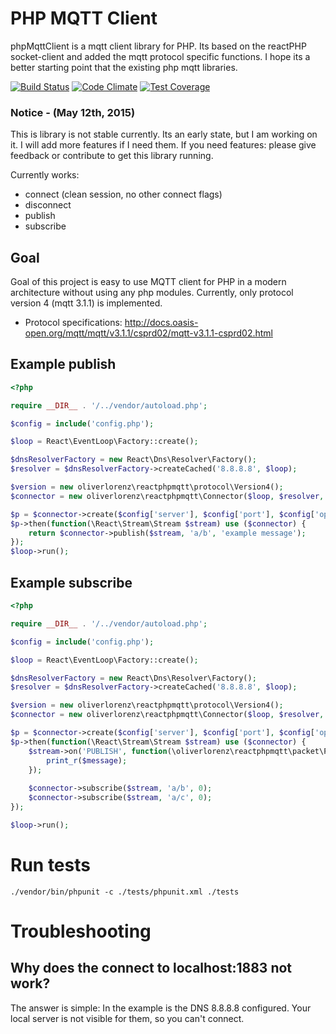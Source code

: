 # PHP MQTT Client

phpMqttClient is a mqtt client library for PHP. Its based on the reactPHP socket-client and added the mqtt protocol specific functions. I hope its a better starting point that the existing php mqtt libraries. 

[![Build Status](https://travis-ci.org/oliverlorenz/phpMqttClient.svg?branch=master)](https://travis-ci.org/oliverlorenz/phpMqttClient) 
[![Code Climate](https://codeclimate.com/github/oliverlorenz/phpMqttClient/badges/gpa.svg)](https://codeclimate.com/github/oliverlorenz/phpMqttClient) 
[![Test Coverage](https://codeclimate.com/github/oliverlorenz/phpMqttClient/badges/coverage.svg)](https://codeclimate.com/github/oliverlorenz/phpMqttClient/coverage)

### Notice - (May 12th, 2015)
This is library is not stable currently. Its an early state, but I am working on it. I will add more features if I need them. If you need features: please give feedback or contribute to get this library running.

Currently works:
* connect (clean session, no other connect flags)
* disconnect
* publish
* subscribe

## Goal

Goal of this project is easy to use MQTT client for PHP in a modern architecture without using any php modules. Currently, only protocol version 4 (mqtt 3.1.1) is implemented.
* Protocol specifications: http://docs.oasis-open.org/mqtt/mqtt/v3.1.1/csprd02/mqtt-v3.1.1-csprd02.html

## Example publish

```php
<?php

require __DIR__ . '/../vendor/autoload.php';

$config = include('config.php');

$loop = React\EventLoop\Factory::create();

$dnsResolverFactory = new React\Dns\Resolver\Factory();
$resolver = $dnsResolverFactory->createCached('8.8.8.8', $loop);

$version = new oliverlorenz\reactphpmqtt\protocol\Version4();
$connector = new oliverlorenz\reactphpmqtt\Connector($loop, $resolver, $version);

$p = $connector->create($config['server'], $config['port'], $config['options']);
$p->then(function(\React\Stream\Stream $stream) use ($connector) {
    return $connector->publish($stream, 'a/b', 'example message');
});
$loop->run();
```

## Example subscribe

```php
<?php

require __DIR__ . '/../vendor/autoload.php';

$config = include('config.php');

$loop = React\EventLoop\Factory::create();

$dnsResolverFactory = new React\Dns\Resolver\Factory();
$resolver = $dnsResolverFactory->createCached('8.8.8.8', $loop);

$version = new oliverlorenz\reactphpmqtt\protocol\Version4();
$connector = new oliverlorenz\reactphpmqtt\Connector($loop, $resolver, $version);

$p = $connector->create($config['server'], $config['port'], $config['options']);
$p->then(function(\React\Stream\Stream $stream) use ($connector) {
    $stream->on('PUBLISH', function(\oliverlorenz\reactphpmqtt\packet\Publish $message) {
        print_r($message);
    });
    
    $connector->subscribe($stream, 'a/b', 0);
    $connector->subscribe($stream, 'a/c', 0);
});

$loop->run();
```

# Run tests

    ./vendor/bin/phpunit -c ./tests/phpunit.xml ./tests


# Troubleshooting

## Why does the connect to localhost:1883 not work?

The answer is simple: In the example is the DNS 8.8.8.8 configured. Your local server is not visible for them, so you can't connect.
